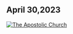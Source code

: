## April 30,2023 ##

[![The Apostolic Church](https://raw.githubusercontent.com/fernal73/CIAY/main/April/jpgs/Day120.jpg)](https://youtu.be/9mQlDJMdmP4 "The Apostolic Church")
